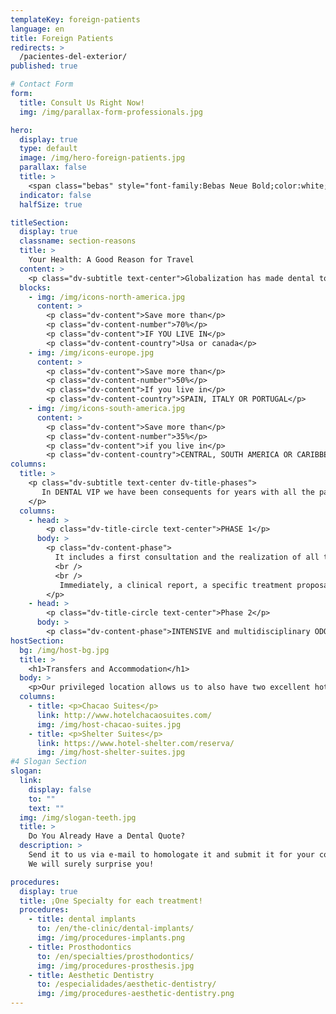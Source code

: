 ```yaml
---
templateKey: foreign-patients
language: en
title: Foreign Patients
redirects: >
  /pacientes-del-exterior/
published: true

# Contact Form
form:
  title: Consult Us Right Now!
  img: /img/parallax-form-professionals.jpg

hero:
  display: true
  type: default
  image: /img/hero-foreign-patients.jpg
  parallax: false
  title: >
    <span class="bebas" style="font-family:Bebas Neue Bold;color:white;font-weight:lighter">FOREIGN PATIENTS</span>
  indicator: false
  halfSize: true

titleSection:
  display: true
  classname: section-reasons
  title: >
    Your Health: A Good Reason for Travel
  content: >
    <p class="dv-subtitle text-center">Globalization has made dental tourism a wonderful tool for access to First Level Dentistry. Due to its recognized trajectory in the sector and reasonable cost structure, Venezuela undoubtedly consolidates itself as one of the best destinations worldwide.</p>
  blocks:
    - img: /img/icons-north-america.jpg
      content: >
        <p class="dv-content">Save more than</p>
        <p class="dv-content-number">70%</p>
        <p class="dv-content">IF YOU LIVE IN</p>
        <p class="dv-content-country">Usa or canada</p>
    - img: /img/icons-europe.jpg
      content: >
        <p class="dv-content">Save more than</p>
        <p class="dv-content-number">50%</p>
        <p class="dv-content">If you live in</p>
        <p class="dv-content-country">SPAIN, ITALY OR PORTUGAL</p>
    - img: /img/icons-south-america.jpg
      content: >
        <p class="dv-content">Save more than</p>
        <p class="dv-content-number">35%</p>
        <p class="dv-content">if you live in</p>
        <p class="dv-content-country">CENTRAL, SOUTH AMERICA OR CARIBBEAN ISLANDS</p>
columns:
  title: >
    <p class="dv-subtitle text-center dv-title-phases">
       In DENTAL VIP we have been consequents for years with all the patients who visit us from anywhere in Venezuela and the world. Our team understands, appreciates, thanks and honors the great effort of all those people who travel great distances in search of Specialized Dental Care by offering them a special protocol of care <em?<<;<em>(widely known in the USA as "Dental Extreme Makeover")</em> that contemplates two phases:
    </p>
  columns:
    - head: >
        <p class="dv-title-circle text-center">PHASE 1</p>
      body: >
        <p class="dv-content-phase">
          It includes a first consultation and the realization of all the necessary DIAGNOSTIC EVALUATIONS in the same day.
          <br />
          <br />
           Immediately, a clinical report, a specific treatment proposal and an estimate of professional fees will be sent to the patient's email address.
        </p>
    - head: >
        <p class="dv-title-circle text-center">Phase 2</p>
      body: >
        <p class="dv-content-phase">INTENSIVE and multidisciplinary ODONTOLOGICAL TREATMENT to be able to cover in record time all previously established oral requirements.</p>
hostSection:
  bg: /img/host-bg.jpg
  title: >
    <h1>Transfers and Accommodation</h1>
  body: >
    <p>Our privileged location allows us to also have two excellent hotel infrastructures located less than 50 meters from the clinic. CHACAO SUITES AND SHELTER SUITES have comfortable rooms, parking, restaurants and other services that will facilitate and make pleasant, if necessary, your brief stay in the city of Caracas. If it is your desire, our administrative staff is able to provide support in everything related to air ticket office, airport-hotel-airport transfers and accommodation procedures.</p>
  columns:
    - title: <p>Chacao Suites</p>
      link: http://www.hotelchacaosuites.com/
      img: /img/host-chacao-suites.jpg
    - title: <p>Shelter Suites</p>
      link: https://www.hotel-shelter.com/reserva/
      img: /img/host-shelter-suites.jpg
#4 Slogan Section
slogan:
  link:
    display: false
    to: ""
    text: ""
  img: /img/slogan-teeth.jpg
  title: >
    Do You Already Have a Dental Quote?
  description: >
    Send it to us via e-mail to homologate it and submit it for your consideration. 
    We will surely surprise you!

procedures:
  display: true
  title: ¡One Specialty for each treatment!
  procedures:
    - title: dental implants
      to: /en/the-clinic/dental-implants/
      img: /img/procedures-implants.png
    - title: Prosthodontics
      to: /en/specialties/prosthodontics/
      img: /img/procedures-prosthesis.jpg
    - title: Aesthetic Dentistry
      to: /especialidades/aesthetic-dentistry/
      img: /img/procedures-aesthetic-dentistry.png
---
```


